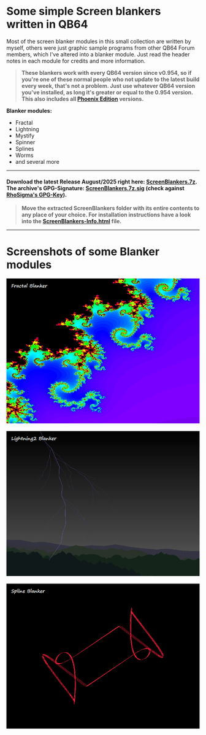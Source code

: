 # Some simple Screen blankers written in QB64
Most of the screen blanker modules in this small collection are written by myself, others were just graphic sample programs from other QB64 Forum members, which I've altered into a blanker module. Just read the header notes in each module for credits and more information.

>**These blankers work with every QB64 version since v0.954, so if you're one of these normal people who not update to the latest build every week, that's not a problem. Just use whatever QB64 version you've installed, as long it's greater or equal to the 0.954 version. This also includes all [Phoenix Edition](https://github.com/QB64-Phoenix-Edition/QB64pe/releases) versions.**

**Blanker modules:**

- Fractal
- Lightning
- Mystify
- Spinner
- Splines
- Worms
- and several more

----------

#### Download the latest Release August/2025 right here: [ScreenBlankers.7z](https://github.com/RhoSigma-QB64/ScreenBlankers/raw/main/ScreenBlankers.7z).<br>The archive's GPG-Signature: [ScreenBlankers.7z.sig](https://github.com/RhoSigma-QB64/ScreenBlankers/raw/main/ScreenBlankers.7z.sig) (check against [RhoSigma's GPG-Key](https://github.com/RhoSigma-QB64/GPG-Key)).

>**Move the extracted ScreenBlankers folder with its entire contents to any place of your choice. For installation instructions have a look into the [ScreenBlankers-Info.html](https://htmlpreview.github.io/?https://github.com/RhoSigma-QB64/ScreenBlankers/blob/main/ScreenBlankers/ScreenBlankers-Info.html) file.**

----------

# Screenshots of some Blanker modules
![Fractal](Fractal.png)
<br><br>
![Lightning2](Lightning2.png)
<br><br>
![Spline](Spline.png)
